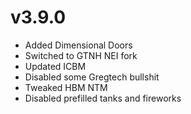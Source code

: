# v3.9.0
- Added Dimensional Doors
- Switched to GTNH NEI fork
- Updated ICBM
- Disabled some Gregtech bullshit
- Tweaked HBM NTM
- Disabled prefilled tanks and fireworks